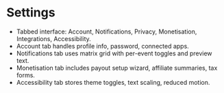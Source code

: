 # Settings

- Tabbed interface: Account, Notifications, Privacy, Monetisation, Integrations, Accessibility.
- Account tab handles profile info, password, connected apps.
- Notifications tab uses matrix grid with per-event toggles and preview text.
- Monetisation tab includes payout setup wizard, affiliate summaries, tax forms.
- Accessibility tab stores theme toggles, text scaling, reduced motion.
